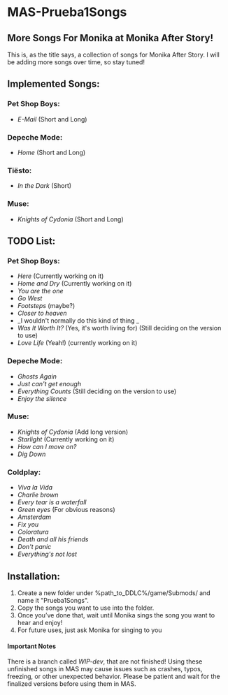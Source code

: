 # MAS-Prueba1Songs
## More Songs For Monika at Monika After Story!

This is, as the title says, a collection of songs for Monika After Story. I will be adding more songs over time, so stay tuned!

## Implemented Songs:

### Pet Shop Boys:
- _E-Mail_ (Short and Long)

### Depeche Mode:
- _Home_ (Short and Long)

### Tiësto:
- _In the Dark_ (Short)

### Muse:
- _Knights of Cydonia_ (Short and Long)

## TODO List:

### Pet Shop Boys:
- _Here_ (Currently working on it)
- _Home and Dry_ (Currently working on it)
- _You are the one_
- _Go West_
- _Footsteps_ (maybe?)
- _Closer to heaven_ 
- _I wouldn't normally do this kind of thing _
- _Was It Worth It?_ (Yes, it's worth living for) (Still deciding on the version to use)
- _Love Life_ (Yeah!) (currently working on it)


### Depeche Mode:
- _Ghosts Again_
- _Just can't get enough_ 
- _Everything Counts_ (Still deciding on the version to use)
- _Enjoy the silence_ 

### Muse:
- _Knights of Cydonia_ (Add long version)
- _Starlight_ (Currently working on it)
- _How can I move on?_
- _Dig Down_

### Coldplay:
- _Viva la Vida_
- _Charlie brown_
- _Every tear is a waterfall_ 
- _Green eyes_ (For obvious reasons)
- _Amsterdam_
- _Fix you_
- _Coloratura_
- _Death and all his friends_ 
- _Don't panic_
- _Everything's not lost_

## Installation:
1. Create a new folder under %path_to_DDLC%/game/Submods/ and name it "Prueba1Songs".
2. Copy the songs you want to use into the folder.
3. Once you’ve done that, wait until Monika sings the song you want to hear and enjoy!
4. For future uses, just ask Monika for singing to you

#### Important Notes
There is a branch called *WIP-dev*, that are not finished! Using these unfinished songs in MAS may cause issues such as crashes, typos, freezing, or other unexpected behavior. Please be patient and wait for the finalized versions before using them in MAS.
